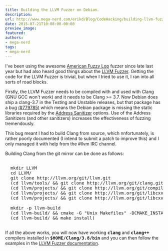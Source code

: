 ```yaml
---
title: Building the LLVM Fuzzer on Debian.
description:
url: http://www.mega-nerd.com/erikd/Blog/CodeHacking/building-llvm-fuzzer.html
date: 2015-07-21T10:08:00-00:00
preview_image:
featured:
authors:
- mega-nerd
tags:
- mega-nerd
---
```




<p>
I've been using the awesome
	<a href="http://lcamtuf.coredump.cx/afl/">American Fuzzy Lop</a>
fuzzer since late last year but had also heard good things about the
	<a href="http://llvm.org/docs/LibFuzzer.html">LLVM Fuzzer</a>.
Getting the code for the LLVM Fuzzer is trivial, but when I tried to use it, I
ran into all sorts of road blocks.
</p>

<p>
Firstly, the LLVM Fuzzer needs to be compiled with and used with Clang (GNU GCC
won't work) and it needs to be Clang &gt;= 3.7.
Now Debian does ship a clang-3.7 in the Testing and Unstable releases, but that
package has a bug
	<a href="https://bugs.debian.org/cgi-bin/bugreport.cgi?bug=779785">(#779785)</a>
which means the Debian package is missing the static libraries required by the
	<a href="http://clang.llvm.org/docs/AddressSanitizer.html">Address Sanitizer</a>
options.
Use of the Address Sanitizers (and other sanitizers) increases the effectiveness
of fuzzing tremendously.
</p>

<p>
This bug meant I had to build Clang from source, which nnfortunately, is rather
poorly documented (I intend to submit a patch to improve this) and I only
managed it with help from the #llvm IRC channel.
</p>

<p>
Building Clang from the git mirror can be done as follows:
</p>

<pre class="code">

  mkdir LLVM
  cd LLVM/
  git clone http://llvm.org/git/llvm.git
  (cd llvm/tools/ &amp;&amp; git clone http://llvm.org/git/clang.git)
  (cd llvm/projects/ &amp;&amp; git clone http://llvm.org/git/compiler-rt.git)
  (cd llvm/projects/ &amp;&amp; git clone http://llvm.org/git/libcxx.git)
  (cd llvm/projects/ &amp;&amp; git clone http://llvm.org/git/libcxxabi)

  mkdir -p llvm-build
  (cd llvm-build/ &amp;&amp; cmake -G &quot;Unix Makefiles&quot; -DCMAKE_INSTALL_PREFIX=$(HOME)/Clang/3.8 ../llvm)
  (cd llvm-build/ &amp;&amp; make install)

</pre>

<p>
If all the above works, you will now have working <b><tt>clang</tt></b> and
<b><tt>clang++</tt></b> compilers installed in <b><tt>$HOME/Clang/3.8/bin</tt></b>
and you can then follow the examples in the
	<a href="http://llvm.org/docs/LibFuzzer.html">LLVM Fuzzer documentation</a>.
</p>


